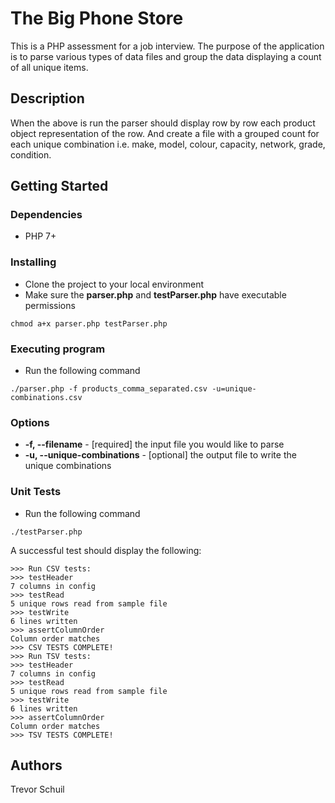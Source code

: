 # The Big Phone Store

This is a PHP assessment for a job interview.
The purpose of the application is to parse various types of data files and group the data displaying a count of all unique items.

## Description

When the above is run the parser should display row by row each product object representation of the row. And create a file with a grouped count for each unique combination i.e. make, model, colour, capacity, network, grade, condition.

## Getting Started

### Dependencies

* PHP 7+

### Installing

* Clone the project to your local environment
* Make sure the **parser.php** and **testParser.php** have executable permissions

```
chmod a+x parser.php testParser.php
```

### Executing program

* Run the following command
```
./parser.php -f products_comma_separated.csv -u=unique-combinations.csv
```
### Options
* **-f, --filename** - [required] the input file you would like to parse
* **-u, --unique-combinations** - [optional] the output file to write the unique combinations

### Unit Tests

* Run the following command
```
./testParser.php
```

A successful test should display the following:
```
>>> Run CSV tests:
>>> testHeader
7 columns in config
>>> testRead
5 unique rows read from sample file
>>> testWrite
6 lines written
>>> assertColumnOrder
Column order matches
>>> CSV TESTS COMPLETE!
>>> Run TSV tests:
>>> testHeader
7 columns in config
>>> testRead
5 unique rows read from sample file
>>> testWrite
6 lines written
>>> assertColumnOrder
Column order matches
>>> TSV TESTS COMPLETE!
```
## Authors

Trevor Schuil
